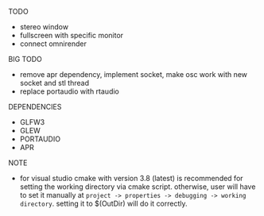 TODO

- stereo window
- fullscreen with specific monitor
- connect omnirender

BIG TODO

- remove apr dependency, implement socket, make osc work with new socket and stl thread
- replace portaudio with rtaudio

DEPENDENCIES

- GLFW3
- GLEW
- PORTAUDIO
- APR

NOTE

- for visual studio cmake with version 3.8 (latest) is recommended for setting the working directory via cmake script. otherwise, user will have to set it manually at `project -> properties -> debugging -> working directory`. setting it to $(OutDir) will do it correctly.
